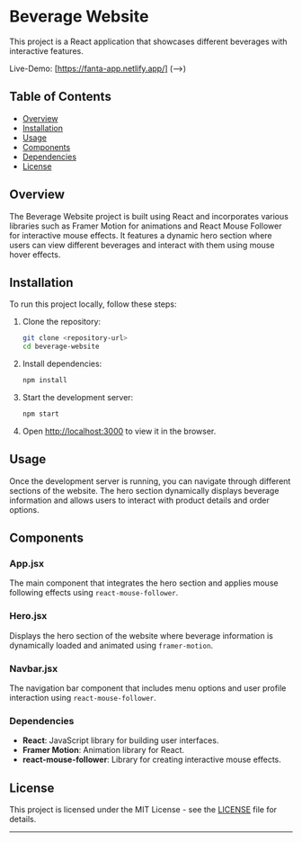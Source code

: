 # Beverage Website

This project is a React application that showcases different beverages with interactive features.

Live-Demo: [https://fanta-app.netlify.app/] (-->)

## Table of Contents

- [Overview](#overview)
- [Installation](#installation)
- [Usage](#usage)
- [Components](#components)
- [Dependencies](#dependencies)
- [License](#license)

## Overview

The Beverage Website project is built using React and incorporates various libraries such as Framer Motion for animations and React Mouse Follower for interactive mouse effects. It features a dynamic hero section where users can view different beverages and interact with them using mouse hover effects.

## Installation

To run this project locally, follow these steps:

1. Clone the repository:
   ```bash
   git clone <repository-url>
   cd beverage-website
   ```

2. Install dependencies:
   ```bash
   npm install
   ```

3. Start the development server:
   ```bash
   npm start
   ```

4. Open [http://localhost:3000](http://localhost:3000) to view it in the browser.

## Usage

Once the development server is running, you can navigate through different sections of the website. The hero section dynamically displays beverage information and allows users to interact with product details and order options.

## Components

### App.jsx

The main component that integrates the hero section and applies mouse following effects using `react-mouse-follower`.

### Hero.jsx

Displays the hero section of the website where beverage information is dynamically loaded and animated using `framer-motion`.

### Navbar.jsx

The navigation bar component that includes menu options and user profile interaction using `react-mouse-follower`.

### Dependencies

- **React**: JavaScript library for building user interfaces.
- **Framer Motion**: Animation library for React.
- **react-mouse-follower**: Library for creating interactive mouse effects.

## License

This project is licensed under the MIT License - see the [LICENSE](./LICENSE) file for details.

---
